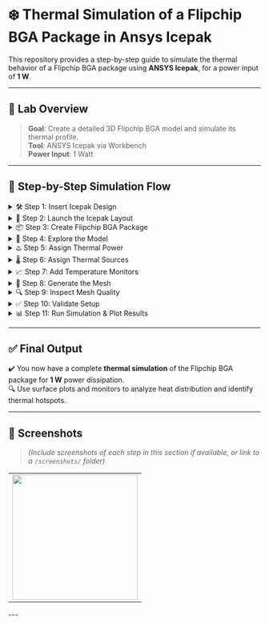 # ❄️ Thermal Simulation of a Flipchip BGA Package in Ansys Icepak

This repository provides a step-by-step guide to simulate the thermal behavior of a Flipchip BGA package using **ANSYS Icepak**, for a power input of **1 W**.

---

## 🧊 Lab Overview

> **Goal**: Create a detailed 3D Flipchip BGA model and simulate its thermal profile.  
> **Tool**: ANSYS Icepak via Workbench  
> **Power Input**: 1 Watt  

---

## 🚀 Step-by-Step Simulation Flow

<details>
  <summary>🛠️ Step 1: Insert Icepak Design</summary>

- Open **Ansys Workbench**  
- Go to: `Project` → `Insert Icepak Design`
</details>

<details>
  <summary>🧭 Step 2: Launch the Icepak Layout</summary>

- Click the **Icepak** tab from the top toolbar  
- The layout environment will open
</details>

<details>
  <summary>📦 Step 3: Create Flipchip BGA Package</summary>

Navigate to: `Icepak` → `Toolkit` → `Geometry` → `Packages` → `Flipchip_BGA`  
Configure:


✅ Click **OK** to generate the model
</details>

<details>
  <summary>📂 Step 4: Explore the Model</summary>

In the **Model Tree**, expand the **Solids** to see:

- Substrate  
- Die  
- Underfill  
...and more
</details>

<details>
  <summary>♨️ Step 5: Assign Thermal Power</summary>

- Navigate to: `Project Manager` → `Thermal`  
- Set `Power = 1 W` → Click **OK**
</details>

<details>
  <summary>🌡️ Step 6: Assign Thermal Sources</summary>

- Select: `Flipchip-BGA1_substrate`  
- Right-click → `Assign Thermal` → `Source`  
- Set: `Thermal Condition = Ambient Temperature`  
- Click **OK**  
- Delete any extra thermal items (e.g., `Flipchip_BGA_trace1`)
</details>

<details>
  <summary>📈 Step 7: Add Temperature Monitors</summary>

Assign **Temperature Monitors** to:

- Substrate  
- Die  
- Underfill  

→ Use: `Assign Monitor` → `Point` → Select **Temperature** → **OK**
</details>

<details>
  <summary>🧩 Step 8: Generate the Mesh</summary>

- Navigate to the **Mesh** tab  
- `Simulation` → `Generate Mesh` → **Save** → Click **OK**
</details>

<details>
  <summary>🔍 Step 9: Inspect Mesh Quality</summary>

- In `Mesh Visualization`, click **Quality**  
- Check:
  - Face Alignment  
  - Skewness  
  - Volume
</details>

<details>
  <summary>✅ Step 10: Validate Setup</summary>

Click `Validate` from the top bar  
✅ Ensure all validation checks pass (green ticks)
</details>

<details>
  <summary>📊 Step 11: Run Simulation & Plot Results</summary>

- Click `Analyze All`  
- Select the Flipchip BGA model  
- Go to: `Plot Field` → Select `Temperature`  
- Enable:
  - **Specify Name**
  - **Specify Folder**
  - **Plot on Surface Only**
- Enable **Gaussian Smoothing**  
- Click **OK** → then **Done**
</details>

---

## ✅ Final Output

✔️ You now have a complete **thermal simulation** of the Flipchip BGA package for **1 W** power dissipation.  
🔍 Use surface plots and monitors to analyze heat distribution and identify thermal hotspots.

---

## 📸 Screenshots

> *(Include screenshots of each step in this section if available, or link to a `/screenshots/` folder)*
<table>
  <tr>
    <td><img src="../images/.txt/" width="250"/></td>
  
  </tr>
 </table> 
---
